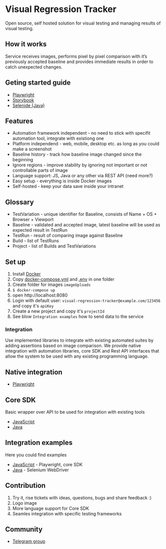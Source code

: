 # Visual Regression Tracker
Open source, self hosted solution for visual testing and managing results of visual testing. 

## How it works
Service receives images, performs pixel by pixel comparison with it’s previously accepted baseline and provides immediate results in order to catch unexpected changes. 

## Geting started guide
* [Playwright](https://github.com/Visual-Regression-Tracker/Visual-Regression-Tracker/wiki/Getting-started-with-Playwright)
* [Storybook](https://github.com/Visual-Regression-Tracker/Visual-Regression-Tracker/wiki/Storybook)
* [Selenide (Java)](https://github.com/Visual-Regression-Tracker/Visual-Regression-Tracker/wiki/Getting-started-with-Selenide)

## Features
* Automation framework independent - no need to stick with specifit automation tool, integrate with existiong one
* Platform independend - web, mobile, desktop etc. as long as you could make a screenshot
* Baseline history - track how baseline image changed since the beginning
* Ignore regions - improve stability by ignoring not important or not controllable parts of image
* Language support: JS, Java or any other via REST API (need more?)
* Easy setup - everything is inside Docker images
* Self-hosted - keep your data save inside your intranet

## Glossary
* TestVariation - unique identifier for Baseline, consists of Name + OS + Browser + Viewport
* Baseline - validated and accepted image, latest baseline will be used as expected result in TestRun
* TestRun - result of comparing image against Baseline
* Build - list of TestRuns
* Project - list of Builds and TestVariations

## Set up
1. Install [Docker](https://docs.docker.com/get-docker/)
1. Copy [docker-compose.yml](https://github.com/Visual-Regression-Tracker/Visual-Regression-Tracker/blob/master/docker-compose.yml) and [.env](https://github.com/Visual-Regression-Tracker/Visual-Regression-Tracker/blob/master/.env) in one folder
1. Create folder for images `imageUploads`
1. `$ docker-compose up`
1. open http://localhost:8080
1. Login with default user: `visual-regression-tracker@example.com/123456` and copy it's `apiKey`
1. Create a new project and copy it's `projectId`
1. See blow `Integration examples` how to send data to the service

### Integration
Use implemented libraries to integrate with existing automated suites by adding assertions based on image comparison.
We provide native integration with automation libraries, core SDK and Rest API interfaces that allow the system to be used with any existing programming language.

## Native integration
* [Playwright](https://www.npmjs.com/package/@visual-regression-tracker/agent-playwright)

## Core SDK
Basic wrapper over API to be used for integration with existing tools
* [JavaScript](https://www.npmjs.com/package/@visual-regression-tracker/sdk-js)
* [Java](https://github.com/Visual-Regression-Tracker/sdk-java)

## Integration examples
Here you could find examples 
* [JavaScript](https://github.com/Visual-Regression-Tracker/vrt-examples-js) - Playwright, core SDK
* [Java](https://github.com/Visual-Regression-Tracker/examples-java) - Selenium WebDriver

## Contribution
1. Try it, rise tickets with ideas, questions, bugs and share feedback :)
1. Logo image
1. More language support for Core SDK
1. Seamles integration with specific testing frameworks 

## Community
* [Telegram group](https://t.me/visual_tracker)
